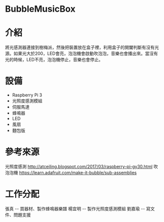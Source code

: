 # BubbleMusicBox
# 介紹
將光感測器連接到樹梅派，然後把裝置放在盒子裡，利用盒子的開闔判斷有沒有光源。如果光大於200，LED會亮，泡泡機會啟動吹泡泡，音樂也會播出來。當沒有光的時候，LED不亮，泡泡機停止，音樂也會停止。
# 設備
- Raspberry Pi 3
- 光照度感測模組
- 伺服馬達
- 蜂鳴器
- LED 
- 風扇
- 麵包版
# 參考來源
 光照度感測 http://atceiling.blogspot.com/2017/03/raspberry-pi-gy30.html
 吹泡泡機 https://learn.adafruit.com/make-it-bubble/sub-assemblies
# 工作分配
張真 -- 買器材、製作蜂鳴器樂譜
楊宜明 -- 製作光照度感測模組
劉嘉瑜 -- 寫文件、問題支援
